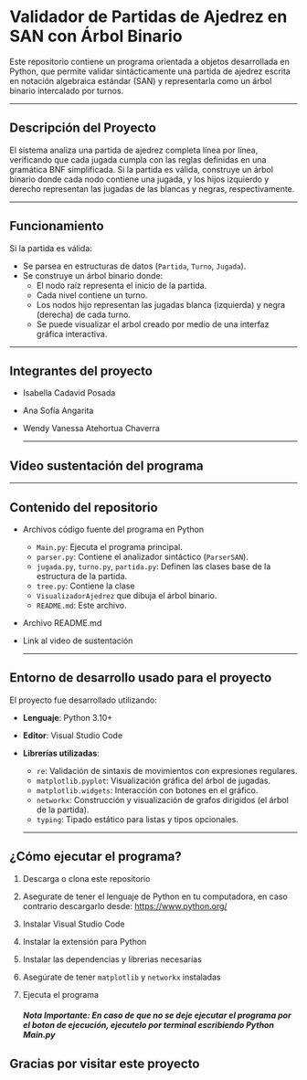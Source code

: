 # Validador de Partidas de Ajedrez en SAN con Árbol Binario
Este repositorio contiene un programa orientada a objetos desarrollada en Python, que permite validar sintácticamente una partida de ajedrez escrita en notación algebraica estándar (SAN) y representarla como un árbol binario intercalado por turnos.

---

## Descripción del Proyecto

El sistema analiza una partida de ajedrez completa línea por línea, verificando que cada jugada cumpla con las reglas definidas en una gramática BNF simplificada. Si la partida es válida, construye un árbol binario donde cada nodo contiene una jugada, y los hijos izquierdo y derecho representan las jugadas de las blancas y negras, respectivamente.

---

## Funcionamiento

Si la partida es válida:

- Se parsea en estructuras de datos (`Partida`, `Turno`, `Jugada`).
- Se construye un árbol binario donde:
  - El nodo raíz representa el inicio de la partida.
  - Cada nivel contiene un turno.
  - Los nodos hijo representan las jugadas blanca (izquierda) y negra (derecha) de cada turno.
  - Se puede visualizar el arbol creado por medio de una interfaz gráfica interactiva. 

---

## Integrantes del proyecto
- Isabella Cadavid Posada
- Ana Sofía Angarita 
- Wendy Vanessa Atehortua Chaverra

  ---

## Video sustentación del programa

---
## Contenido del repositorio 
- Archivos código fuente del programa en Python
  - `Main.py`: Ejecuta el programa principal.
  - `parser.py`: Contiene el analizador sintáctico (`ParserSAN`).
  - `jugada.py`, `turno.py`, `partida.py`: Definen las clases base de la estructura de la partida.
  - `tree.py`: Contiene la clase
  - `VisualizadorAjedrez` que dibuja el árbol binario.
  - `README.md`: Este archivo.
- Archivo README.md
- Link al video de sustentación

  ---

## Entorno de desarrollo usado para el proyecto

El proyecto fue desarrollado utilizando:

- **Lenguaje**: Python 3.10+
- **Editor**: Visual Studio Code
- **Librerías utilizadas**:
  - `re`: Validación de sintaxis de movimientos con expresiones regulares.
  - `matplotlib.pyplot`: Visualización gráfica del árbol de jugadas.
  - `matplotlib.widgets`: Interacción con botones en el gráfico.
  - `networkx`: Construcción y visualización de grafos dirigidos (el árbol de la partida).
  - `typing`: Tipado estático para listas y tipos opcionales.

  ---

## ¿Cómo ejecutar el programa?

1. Descarga o clona este repositorio
2. Asegurate de tener el lenguaje de Python en tu computadora, en caso contrario descargarlo desde: https://www.python.org/
3. Instalar Visual Studio Code
4. Instalar la extensión para Python
5. Instalar las dependencias y librerias necesarias
6. Asegúrate de tener `matplotlib` y `networkx` instaladas
7. Ejecuta el programa

   ##### Nota Importante: En caso de que no se deje ejecutar el programa por el boton de ejecución, ejecutelo por terminal escribiendo Python Main.py

## Gracias por visitar este proyecto

